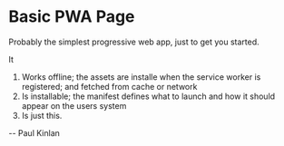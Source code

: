 Basic PWA Page
===============

Probably the simplest progressive web app, just to get you started.

It

1. Works offline; the assets are installe when the service worker is registered; and fetched from cache or network
2. Is installable; the manifest defines what to launch and how it should appear on the users system
3. Is just this.

-- Paul Kinlan